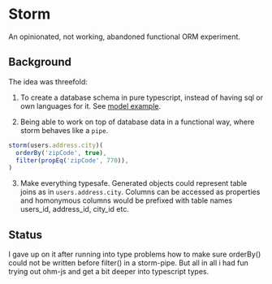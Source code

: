 # Storm

An opinionated, not working, abandoned functional ORM experiment.

## Background

The idea was threefold:

1) To create a database schema in pure typescript, instead of having sql or own languages for it.
See [model example](https://github.com/mendrik/storm/blob/main/src/model.ts).

2) Being able to work on top of database data in a functional way, where storm behaves like a `pipe`.

```typescript
storm(users.address.city)(
  orderBy('zipCode', true),
  filter(propEq('zipCode', 770)),
)
```

3) Make everything typesafe. Generated objects could represent table joins as in `users.address.city`.
Columns can be accessed as properties and homonymous columns would be prefixed with table names users_id, address_id, city_id etc.


## Status

I gave up on it after running into type problems how to make sure orderBy() could not be written before filter() in a storm-pipe. 
But all in all i had fun trying out ohm-js and get a bit deeper into typescript types.
